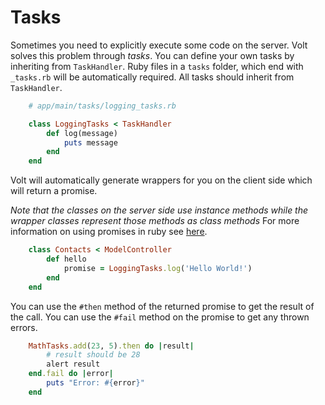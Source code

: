 # Tasks

Sometimes you need to explicitly execute some code on the server. Volt solves this problem through *tasks*. You can define your own tasks by inheriting from ```TaskHandler```. Ruby files in a ```tasks``` folder, which end with ```_tasks.rb``` will be automatically required.  All tasks should inherit from ```TaskHandler```.

```ruby
    # app/main/tasks/logging_tasks.rb

    class LoggingTasks < TaskHandler
        def log(message)
            puts message
        end
    end
```

Volt will automatically generate wrappers for you on the client side which will return a promise.

*Note that the classes on the server side use instance methods while the wrapper classes represent those methods as class methods*  For more information on using promises in ruby see [here](http://opalrb.org/blog/2014/05/07/promises-in-opal/).

```ruby
    class Contacts < ModelController
        def hello
            promise = LoggingTasks.log('Hello World!')
        end
    end
```

You can use the ```#then``` method of the returned promise to get the result of the call.  You can use the ```#fail``` method on the promise to get any thrown errors.

```ruby
    MathTasks.add(23, 5).then do |result|
        # result should be 28
        alert result
    end.fail do |error|
        puts "Error: #{error}"
    end
```

